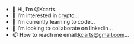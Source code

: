 - 👋 Hi, I’m @Kcarts
- 👀 I’m interested in crypto...
- 🌱 I’m currently learning to code...
- 💞️ I’m looking to collaborate on linkedin...
- 📫 How to reach me email:kcarts@gmail.com...

<!---
Kcarts/Kcarts is a ✨ special ✨ repository because its `README.md` (this file) appears on your GitHub profile.
You can click the Preview link to take a look at your changes.
--->
